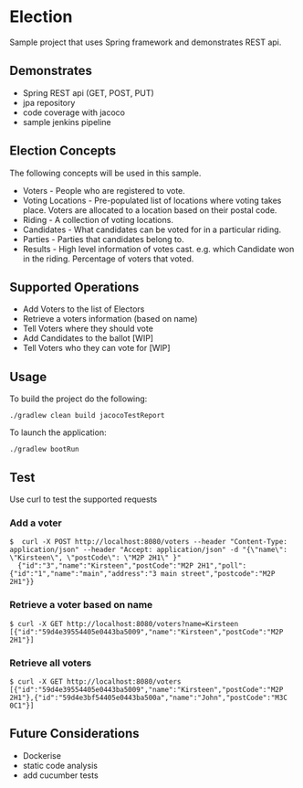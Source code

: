 # Election
Sample project that uses Spring framework and demonstrates REST api.

## Demonstrates
- Spring REST api (GET, POST, PUT)
- jpa repository
- code coverage with jacoco
- sample jenkins pipeline

## Election Concepts
The following concepts will be used in this sample.
- Voters - People who are registered to vote.
- Voting Locations - Pre-populated list of locations where voting takes place. Voters are allocated to a location based on their postal code.
- Riding - A collection of voting locations.
- Candidates - What candidates can be voted for in a particular riding.
- Parties - Parties that candidates belong to.
- Results - High level information of votes cast.  e.g. which Candidate won in the riding.  Percentage of voters that voted.

## Supported Operations
- Add Voters to the list of Electors
- Retrieve a voters information (based on name)
- Tell Voters where they should vote
- Add Candidates to the ballot [WIP]
- Tell Voters who they can vote for [WIP]

## Usage
To build the project do the following:
```
./gradlew clean build jacocoTestReport
```
To launch the application:
```
./gradlew bootRun
```

## Test
Use curl to test the supported requests

### Add a voter
```
$  curl -X POST http://localhost:8080/voters --header "Content-Type: application/json" --header "Accept: application/json" -d "{\"name\": \"Kirsteen\", \"postCode\": \"M2P 2H1\" }"
  {"id":"3","name":"Kirsteen","postCode":"M2P 2H1","poll":{"id":"1","name":"main","address":"3 main street","postcode":"M2P 2H1"}}
```

### Retrieve a voter based on name
```
$ curl -X GET http://localhost:8080/voters?name=Kirsteen
[{"id":"59d4e39554405e0443ba5009","name":"Kirsteen","postCode":"M2P 2H1"}]
```

### Retrieve all voters
```
$ curl -X GET http://localhost:8080/voters
[{"id":"59d4e39554405e0443ba5009","name":"Kirsteen","postCode":"M2P 2H1"},{"id":"59d4e3bf54405e0443ba500a","name":"John","postCode":"M3C 0C1"}]
```

## Future Considerations 
- Dockerise
- static code analysis
- add cucumber tests
